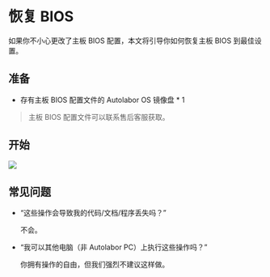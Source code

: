 # 恢复 BIOS

如果你不小心更改了主板 BIOS 配置，本文将引导你如何恢复主板 BIOS 到最佳设置。

## 准备

* 存有主板 BIOS 配置文件的 Autolabor OS 镜像盘 * 1

> 主板 BIOS 配置文件可以联系售后客服获取。

## 开始

![](imgs/restore_bios.gif)


## 常见问题

* “这些操作会导致我的代码/文档/程序丢失吗？”

  不会。

* “我可以其他电脑（非 Autolabor PC）上执行这些操作吗？”

  你拥有操作的自由，但我们强烈不建议这样做。
